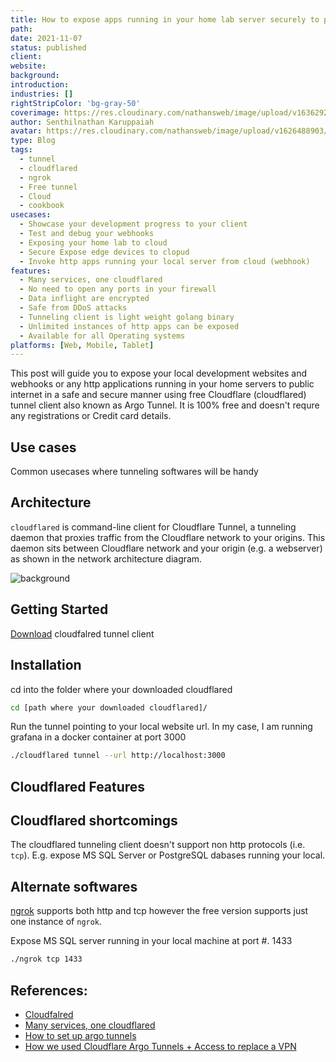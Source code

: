```yaml
---
title: How to expose apps running in your home lab server securely to public internet thru cloudflare tunnel?
path: 
date: 2021-11-07
status: published
client: 
website: 
background: 
introduction: 
industries: []
rightStripColor: 'bg-gray-50'
coverimage: https://res.cloudinary.com/nathansweb/image/upload/v1636292289/senthilsweb.com/blog/Multiple-proxy-services-in-one-cloudflared-1_royp2j.png
author: Senthilnathan Karuppaiah
avatar: https://res.cloudinary.com/nathansweb/image/upload/v1626488903/profile/Senthil-profile-picture-01_al07i5.jpg
type: Blog
tags:
  - tunnel
  - cloudflared
  - ngrok
  - Free tunnel
  - Cloud
  - cookbook
usecases:
  - Showcase your development progress to your client
  - Test and debug your webhooks
  - Exposing your home lab to cloud
  - Secure Expose edge devices to clopud
  - Invoke http apps running your local server from cloud (webhook)
features:
  - Many services, one cloudflared
  - No need to open any ports in your firewall
  - Data inflight are encrypted
  - Safe from DDoS attacks
  - Tunneling client is light weight golang binary
  - Unlimited instances of http apps can be exposed
  - Available for all Operating systems
platforms: [Web, Mobile, Tablet]
---
```


This post will guide you to expose your local development websites and webhooks or any http applications running in your home servers to public internet in a safe and secure manner using free Cloudflare (cloudflared) tunnel client also known as Argo Tunnel. It is 100% free and doesn't requre any registrations or Credit card details.

<!--more-->

## Use cases

Common usecases where tunneling softwares will be handy

<list :items="usecases"></list>

## Architecture

`cloudflared` is command-line client for Cloudflare Tunnel, a tunneling daemon that proxies traffic from the Cloudflare network to your origins. This daemon sits between Cloudflare network and your origin (e.g. a webserver) as shown in the network architecture diagram.

![background](https://res.cloudinary.com/nathansweb/image/upload/v1636289611/senthilsweb.com/blog/cloudflared-argo-tunnel-arch_jy4vx9.jpg)


## Getting Started

[Download](https://developers.cloudflare.com/cloudflare-one/connections/connect-apps/install-and-setup/installation#macos) cloudfalred tunnel client

## Installation

cd into the folder where your downloaded cloudflared

<code-group>
<code-block label="Bash" active>

  ```bash
  cd [path where your downloaded cloudflared]/
  ```
</code-block>
</code-group>


Run the tunnel pointing to your local website url. In my case, I am running grafana in a docker container at port 3000

<code-group>
<code-block label="Bash" active>

  ```bash
  ./cloudflared tunnel --url http://localhost:3000
  ```
</code-block>
</code-group>

## Cloudflared Features

<list :items="features"></list>

## Cloudflared shortcomings

The cloudflared tunneling client doesn't support non http protocols (i.e. `tcp`). E.g. expose MS SQL Server or PostgreSQL dabases running your local. 

## Alternate softwares

[ngrok](https://ngrok.com/download) supports both http and tcp however the free version supports just one instance of `ngrok`. 

Expose MS SQL server running in your local machine at port #. 1433

<code-group>
<code-block label="Bash" active>

  ```bash
  ./ngrok tcp 1433
  ```
</code-block>
</code-group>

## References:

  - [Cloudfalred](https://github.com/cloudflare/cloudflared)
  - [Many services, one cloudflared](https://blog.cloudflare.com/many-services-one-cloudflared/)
  - [How to set up argo tunnels](https://servebolt.com/help/how-to-set-up-argo-tunnels-for-remote-access-to-local-development-sites/)
  - [How we used Cloudflare Argo Tunnels + Access to replace a VPN](https://www.obytes.com/blog/how-we-used-cloudflare-argo-tunnels-access-to-replace-a-vpn)